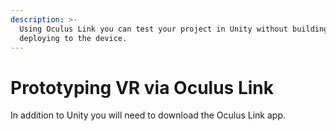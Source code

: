 ```yaml
---
description: >-
  Using Oculus Link you can test your project in Unity without building and
  deploying to the device.
---
```


# Prototyping VR via Oculus Link

In addition to Unity you will need to download the Oculus Link app.

